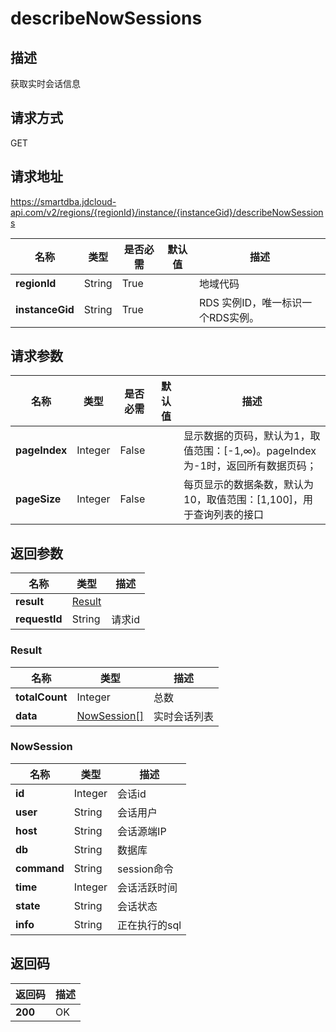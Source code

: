 # describeNowSessions


## 描述
获取实时会话信息

## 请求方式
GET

## 请求地址
https://smartdba.jdcloud-api.com/v2/regions/{regionId}/instance/{instanceGid}/describeNowSessions

|名称|类型|是否必需|默认值|描述|
|---|---|---|---|---|
|**regionId**|String|True| |地域代码|
|**instanceGid**|String|True| |RDS 实例ID，唯一标识一个RDS实例。|

## 请求参数
|名称|类型|是否必需|默认值|描述|
|---|---|---|---|---|
|**pageIndex**|Integer|False| |显示数据的页码，默认为1，取值范围：[-1,∞)。pageIndex 为-1时，返回所有数据页码；|
|**pageSize**|Integer|False| |每页显示的数据条数，默认为10，取值范围：[1,100]，用于查询列表的接口|


## 返回参数
|名称|类型|描述|
|---|---|---|
|**result**|[Result](describenowsessions#result)| |
|**requestId**|String|请求id|

### <div id="Result">Result</div>
|名称|类型|描述|
|---|---|---|
|**totalCount**|Integer|总数|
|**data**|[NowSession[]](describenowsessions#nowsession)|实时会话列表|
### <div id="NowSession">NowSession</div>
|名称|类型|描述|
|---|---|---|
|**id**|Integer|会话id|
|**user**|String|会话用户|
|**host**|String|会话源端IP|
|**db**|String|数据库|
|**command**|String|session命令|
|**time**|Integer|会话活跃时间|
|**state**|String|会话状态|
|**info**|String|正在执行的sql|

## 返回码
|返回码|描述|
|---|---|
|**200**|OK|
